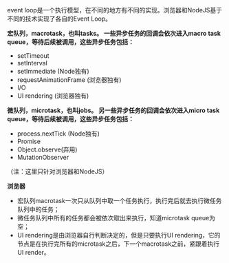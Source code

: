 event loop是一个执行模型，在不同的地方有不同的实现。浏览器和NodeJS基于不同的技术实现了各自的Event Loop。

**宏队列，macrotask，也叫tasks。 一些异步任务的回调会依次进入macro task queue，等待后续被调用，这些异步任务包括：**
* setTimeout
* setInterval
* setImmediate (Node独有)
* requestAnimationFrame (浏览器独有)
* I/O
* UI rendering (浏览器独有)

**微队列，microtask，也叫jobs。 另一些异步任务的回调会依次进入micro task queue，等待后续被调用，这些异步任务包括：**
* process.nextTick (Node独有)
* Promise
* Object.observe(弃用)
* MutationObserver

（注：这里只针对浏览器和NodeJS）

**浏览器**
* 宏队列macrotask一次只从队列中取一个任务执行，执行完后就去执行微任务队列中的任务；
* 微任务队列中所有的任务都会被依次取出来执行，知道microtask queue为空；
* UI rendering是由浏览器自行判断决定的，但是只要执行UI rendering，它的节点是在执行完所有的microtask之后，下一个macrotask之前，紧跟着执行UI render。